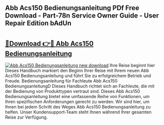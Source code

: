 ## Abb Acs150 Bedienungsanleitung PDf Free Download - Part-78n Service Owner Guide - User Repair Edition bAdUn

# <h2><a href="http://df2iv6.blite.top/?on=Abb+Acs150+Bedienungsanleitung">🔗Download 👉🔴 Abb Acs150 Bedienungsanleitung</a></h2>

[![Abb Acs150 Bedienungsanleitung new download](https://i.imgur.com/lujVjoI.png)](http://df2iv6.blite.top/?on=Abb+Acs150+Bedienungsanleitung)
Ihre Reise beginnt hier Dieses Handbuch markiert den Beginn Ihrer Reise mit Ihrem neuen Abb Acs150 Bedienungsanleitung und führt Sie zu erfolgreichem Betrieb und Freude. Bedienungsanleitung für Fachleute Abb Acs150 BedienungsanleitungD Dieses Handbuch richtet sich an Fachleute, die mit der Bedienung von Produkttypen vertraut sind. Dieses Abb Acs150 Bedienungsanleitung bietet eine umfassende Reihe von Funktionen, um Ihren spezifischen Anforderungen gerecht zu werden. Wir sind hier, um Ihnen bei jedem Schritt des Weges Abb Acs150 Bedienungsanleitung zu helfen. Unser Kundensupport-Team steht Ihnen während Ihrer gesamten Reise zur Verfügung.
